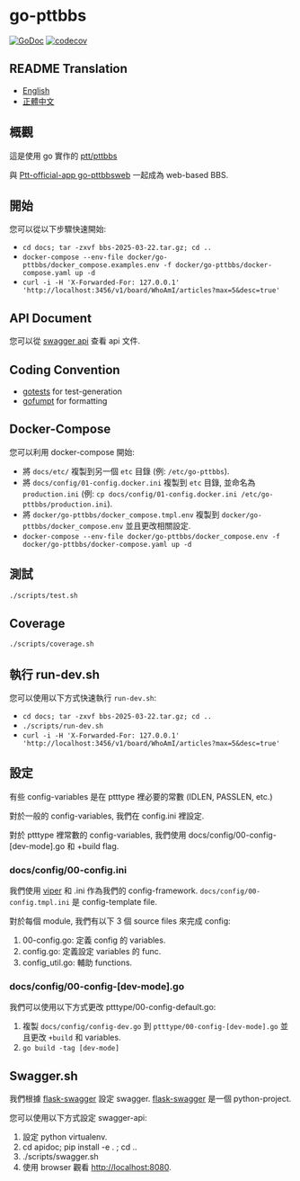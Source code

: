 # go-pttbbs

[![GoDoc](https://pkg.go.dev/badge/github.com/Ptt-official-app/go-pttbbs?status.svg)](https://pkg.go.dev/github.com/Ptt-official-app/go-pttbbs?tab=doc)
[![codecov](https://codecov.io/gh/Ptt-official-app/go-pttbbs/branch/main/graph/badge.svg)](https://codecov.io/gh/Ptt-official-app/go-pttbbs)

## README Translation

- [English](./README.en.md)
- [正體中文](./README.zh-TW.md)

## 概觀

這是使用 go 實作的 [ptt/pttbbs](https://github.com/ptt/pttbbs)

與 [Ptt-official-app go-pttbbsweb](https://github.com/ptt-official-app/go-pttbbsweb) 一起成為 web-based BBS.

## 開始

您可以從以下步驟快速開始:

- `cd docs; tar -zxvf bbs-2025-03-22.tar.gz; cd ..`
- `docker-compose --env-file docker/go-pttbbs/docker_compose.examples.env -f docker/go-pttbbs/docker-compose.yaml up -d`
- `curl -i -H 'X-Forwarded-For: 127.0.0.1' 'http://localhost:3456/v1/board/WhoAmI/articles?max=5&desc=true'`

## API Document

您可以從 [swagger api](https://doc-pttbbs.devptt.dev) 查看 api 文件.

## Coding Convention

- [gotests](https://github.com/cweill/gotests) for test-generation
- [gofumpt](https://github.com/mvdan/gofumpt) for formatting

## Docker-Compose

您可以利用 docker-compose 開始:

- 將 `docs/etc/` 複製到另一個 `etc` 目錄 (例: `/etc/go-pttbbs`).
- 將 `docs/config/01-config.docker.ini` 複製到 `etc` 目錄, 並命名為 `production.ini` (例: `cp docs/config/01-config.docker.ini /etc/go-pttbbs/production.ini`).
- 將 `docker/go-pttbbs/docker_compose.tmpl.env` 複製到 `docker/go-pttbbs/docker_compose.env` 並且更改相關設定.
- `docker-compose --env-file docker/go-pttbbs/docker_compose.env -f docker/go-pttbbs/docker-compose.yaml up -d`

## 測試

```sh
./scripts/test.sh
```

## Coverage

```sh
./scripts/coverage.sh
```

## 執行 run-dev.sh

您可以使用以下方式快速執行 `run-dev.sh`:

- `cd docs; tar -zxvf bbs-2025-03-22.tar.gz; cd ..`
- `./scripts/run-dev.sh`
- `curl -i -H 'X-Forwarded-For: 127.0.0.1' 'http://localhost:3456/v1/board/WhoAmI/articles?max=5&desc=true'`

## 設定

有些 config-variables 是在 ptttype 裡必要的常數 (IDLEN, PASSLEN, etc.)

對於一般的 config-variables, 我們在 config.ini 裡設定.

對於 ptttype 裡常數的 config-variables, 我們使用 docs/config/00-config-[dev-mode].go 和 +build flag.

### docs/config/00-config.ini

我們使用 [viper](https://github.com/spf13/viper) 和 .ini 作為我們的 config-framework.
`docs/config/00-config.tmpl.ini` 是 config-template file.

對於每個 module, 我們有以下 3 個 source files 來完成 config:

1. 00-config.go: 定義 config 的 variables.
2. config.go: 定義設定 variables 的 func.
3. config_util.go: 輔助 functions.

### docs/config/00-config-\[dev-mode\].go

我們可以使用以下方式更改 ptttype/00-config-default.go:

1. 複製 `docs/config/config-dev.go` 到 `ptttype/00-config-[dev-mode].go` 並且更改 `+build` 和 variables.
2. `go build -tag [dev-mode]`

## Swagger.sh

我們根據 [flask-swagger](https://github.com/gangverk/flask-swagger) 設定 swagger.
[flask-swagger](https://github.com/gangverk/flask-swagger) 是一個 python-project.

您可以使用以下方式設定 swagger-api:

1. 設定 python virtualenv.
2. cd apidoc; pip install -e . ; cd ..
3. ./scripts/swagger.sh
4. 使用 browser 觀看 [http://localhost:8080](http://localhost:8080).
